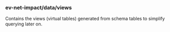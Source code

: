 ### ev-net-impact/data/views

Contains the views (virtual tables) generated from schema tables to simplify querying later on.
